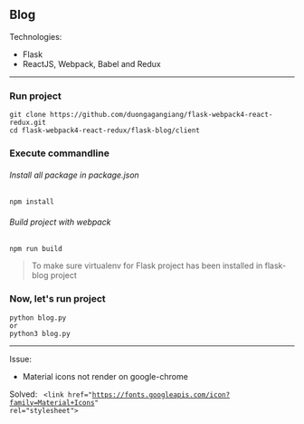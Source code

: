 **Blog**
-
Technologies:
+ Flask
+ ReactJS, Webpack, Babel and Redux
---
### Run project
```
git clone https://github.com/duongagangiang/flask-webpack4-react-redux.git    
cd flask-webpack4-react-redux/flask-blog/client
```
### Execute commandline
###### Install all package in package.json
```
npm install
```
###### Build project with webpack
```
npm run build
```
> To make sure virtualenv for Flask project has been installed in flask-blog project

### Now, let's run project
```
python blog.py
or
python3 blog.py
``` 
---
Issue:
+ Material icons not render on google-chrome

Solved:
<code>
\<link href="https://fonts.googleapis.com/icon?family=Material+Icons" rel="stylesheet">
</code>

